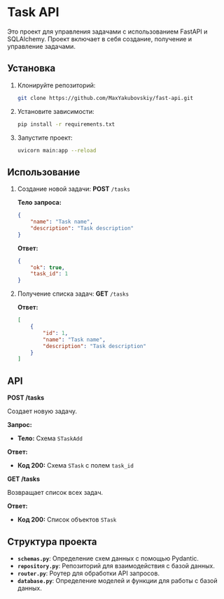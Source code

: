 # Task API

Это проект для управления задачами с использованием FastAPI и SQLAlchemy. Проект включает в себя создание, получение и управление задачами.

## Установка

1. Клонируйте репозиторий:
    ```bash
    git clone https://github.com/MaxYakubovskiy/fast-api.git
    ```

2. Установите зависимости:
    ```bash
    pip install -r requirements.txt
    ```

3. Запустите проект:
    ```bash
    uvicorn main:app --reload
    ```

## Использование

1. Создание новой задачи:
    **POST** `/tasks`

    **Тело запроса:**
    ```json
    {
        "name": "Task name",
        "description": "Task description"
    }
    ```

    **Ответ:**
    ```json
    {
        "ok": true,
        "task_id": 1
    }
    ```

2. Получение списка задач:
    **GET** `/tasks`

    **Ответ:**
    ```json
    [
        {
            "id": 1,
            "name": "Task name",
            "description": "Task description"
        }
    ]
    ```

## API

**POST /tasks**

Создает новую задачу.

**Запрос:**

- **Тело:** Схема `STaskAdd`

**Ответ:**

- **Код 200:** Схема `STask` с полем `task_id`

**GET /tasks**

Возвращает список всех задач.

**Ответ:**

- **Код 200:** Список объектов `STask`

## Структура проекта

- **`schemas.py`**: Определение схем данных с помощью Pydantic.
- **`repository.py`**: Репозиторий для взаимодействия с базой данных.
- **`router.py`**: Роутер для обработки API запросов.
- **`database.py`**: Определение моделей и функции для работы с базой данных.
